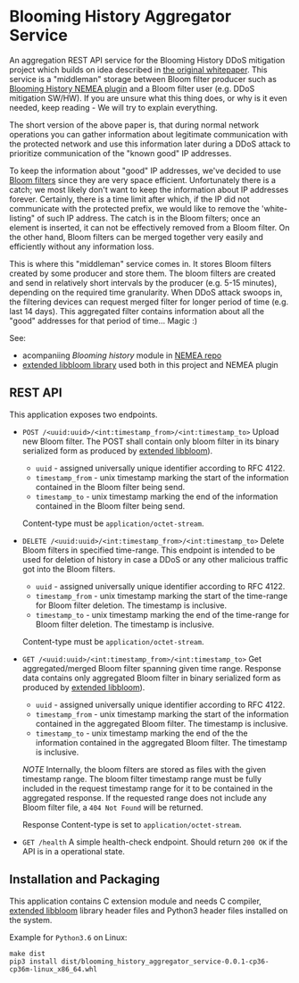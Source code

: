 Blooming History Aggregator Service
===================================

An aggregation REST API service for the Blooming History DDoS mitigation
project which builds on idea described in [the original whitepaper][4]. This
service is a "middleman" storage between Bloom filter producer such as
[Blooming History NEMEA plugin][1] and a Bloom filter user (e.g. DDoS
mitigation SW/HW). If you are unsure what this thing does, or why is it even
needed, keep reading - We will try to explain everything.

The short version of the above paper is, that during normal network
operations you can gather information about legitimate communication with the
protected network and use this information later during a DDoS attack to
prioritize communication of the "known good" IP addresses.

To keep the information about "good" IP addresses, we've decided to use
[Bloom filters][4] since they are very space efficient. Unfortunately there
is a catch; we most likely don't want to keep the information about IP
addresses forever. Certainly, there is a time limit after which, if the IP
did not communicate with the protected prefix, we would like to remove the
'white-listing" of such IP address. The catch is in the Bloom filters; once
an element is inserted, it can not be effectively removed from a Bloom filter.
On the other hand, Bloom filters can be merged together very easily and
efficiently without any information loss.

This is where this "middleman" service comes in. It stores Bloom filters
created by some producer and store them. The bloom filters are created and
send in relatively short intervals by the producer (e.g. 5-15 minutes),
depending on the required time granularity. When DDoS attack swoops in, the
filtering devices can request merged filter for longer period of time (e.g.
last 14 days). This aggregated filter contains information about all the
"good" addresses for that period of time... Magic :)

See:

- acompaniing *Blooming history* module in [NEMEA repo][1]
- [extended libbloom library][2] used both in this project and NEMEA plugin


REST API
--------

This application exposes two endpoints.

- `POST /<uuid:uuid>/<int:timestamp_from>/<int:timestamp_to>`
  Upload new Bloom filter. The POST shall contain only bloom filter in its
  binary serialized form as produced by [extended libbloom][2]).

  - `uuid` - assigned universally unique identifier according to RFC 4122.
  - `timestamp_from` - unix timestamp marking the start of the information
    contained in the Bloom filter being send.
  - `timestamp_to` - unix timestamp marking the end of the information
    contained in the Bloom filter being send.

  Content-type must be `application/octet-stream`.

- `DELETE /<uuid:uuid>/<int:timestamp_from>/<int:timestamp_to>`
  Delete Bloom filters in specified time-range. This endpoint is intended
  to be used for deletion of history in case a DDoS or any other malicious
  traffic got into the Bloom filters.

  - `uuid` - assigned universally unique identifier according to RFC 4122.
  - `timestamp_from` - unix timestamp marking the start of the time-range
    for Bloom filter deletion. The timestamp is inclusive.
  - `timestamp_to` - unix timestamp marking the end of the time-range
    for Bloom filter deletion. The timestamp is inclusive.

  Content-type must be `application/octet-stream`.

- `GET /<uuid:uuid>/<int:timestamp_from>/<int:timestamp_to>`
  Get aggregated/merged Bloom filter spanning given time range. Response data
  contains only aggregated Bloom filter in binary serialized form as produced
  by [extended libbloom][2]).

  - `uuid` - assigned universally unique identifier according to RFC 4122.
  - `timestamp_from` - unix timestamp marking the start of the information
    contained in the aggregated Bloom filter. The timestamp is inclusive.
  - `timestamp_to` - unix timestamp marking the end of the the information
    contained in the aggregated Bloom filter. The timestamp is inclusive.

  _NOTE_ Internally, the bloom filters are stored as files with the given
  timestamp range. The bloom filter timestamp range must be fully included in
  the request timestamp range for it to be contained in the aggregated
  response. If the requested range does not include any Bloom filter file, a
  `404 Not Found` will be returned.

  Response Content-type is set to `application/octet-stream`.

- `GET /health`
  A simple health-check endpoint. Should return `200 OK` if the API is in a
  operational state.


Installation and Packaging
--------------------------

This application contains C extension module and needs C compiler,
[extended libbloom][2] library header files and Python3 header files
installed on the system.

Example for `Python3.6` on Linux:

```
make dist
pip3 install dist/blooming_history_aggregator_service-0.0.1-cp36-cp36m-linux_x86_64.whl
```


[1]: https://github.com/CESNET/Nemea-Modules/
[2]: https://github.com/fkrestan/libbloom/
[3]: https://ieeexplore.ieee.org/document/1204223/
[4]: https://en.wikipedia.org/wiki/Bloom_filter
